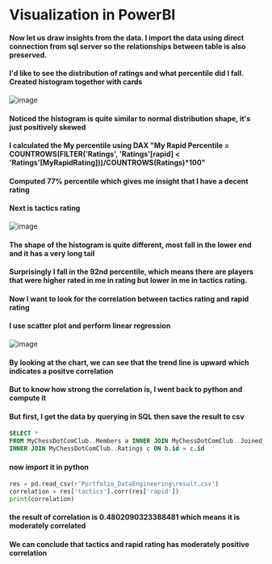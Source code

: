 # Visualization in PowerBI
#### Now let us draw insights from the data. I import the data using direct connection from sql server so the relationships between table is also preserved. 
#### I'd like to see the distribution of ratings and what percentile did I fall. Created histogram together with cards

![image](https://github.com/NeilBacs/DataEngineeringProjects/assets/107451251/2650905d-6c14-47b1-a84b-52b020ff0bf0)
#### Noticed the histogram is quite similar to normal distribution shape, it's just positively skewed
#### I calculated the My percentile using DAX "My Rapid Percentile = COUNTROWS(FILTER('Ratings', 'Ratings'[rapid] < 'Ratings'[MyRapidRating]))/COUNTROWS(Ratings)*100"
#### Computed 77% percentile which gives me insight that I have a decent rating

#### Next is tactics rating 

![image](https://github.com/NeilBacs/DataEngineeringProjects/assets/107451251/f22fb469-5181-42be-a194-33af76f8e9cc)

#### The shape of the histogram is quite different, most fall in the lower end and it has a very long tail
#### Surprisingly I fall in the 92nd percentile, which means there are players that were higher rated in me in rating but lower in me in tactics rating.


#### Now I want to look for the  correlation between tactics rating and rapid rating
#### I use scatter plot and perform linear regression

![image](https://github.com/NeilBacs/DataEngineeringProjects/assets/107451251/6b5de2af-3c39-4278-85f0-37f656fa45b7)

#### By looking at the chart, we can see that the trend line is upward which indicates a positve correlation
#### But to know how strong the correlation is, I went back to python and compute it

#### But first, I get the data by querying in SQL then save the result to csv
```sql
SELECT *
FROM MyChessDotComClub..Members a INNER JOIN MyChessDotComClub..Joined_Details b ON a.member_id = b.id
INNER JOIN MyChessDotComClub..Ratings c ON b.id = c.id
```
#### now import it in python
```python
res = pd.read_csv(r'Portfolio_DataEngineering\result.csv')
correlation = res['tactics'].corr(res['rapid'])
print(correlation)
```
#### the result of correlation is 0.4802090323388481 which means it is moderately correlated 
#### We can conclude that tactics and rapid rating has moderately positive correlation
